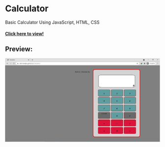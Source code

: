 # Calculator
Basic Calculator Using JavaScript, HTML, CSS

#### <a href="https://abh1shekjha.github.io/Calculator/" target="_blank">Click here to view! </a>

## Preview:

<img src="screenshots/IMGCALC_001.jpg">
